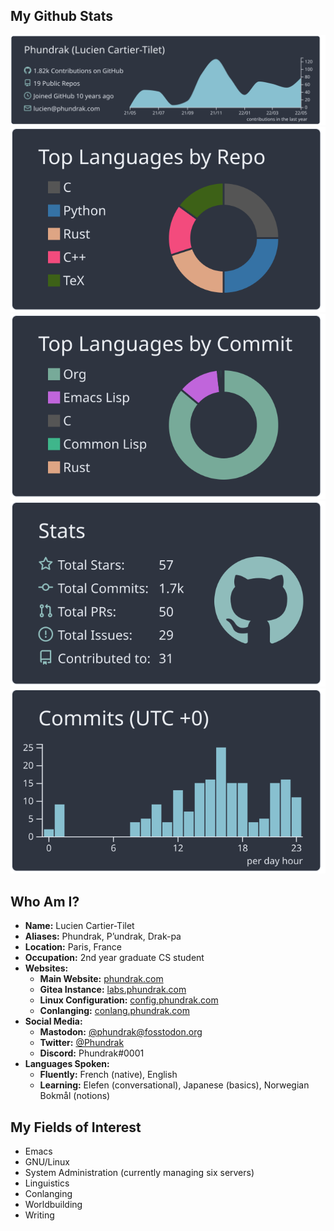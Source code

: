 ## My Github Stats
[![](https://raw.githubusercontent.com/Phundrak/phundrak/main/profile-summary-card-output/nord_dark/0-profile-details.svg)](https://github.com/vn7n24fzkq/github-profile-summary-cards)
[![](https://raw.githubusercontent.com/Phundrak/phundrak/main/profile-summary-card-output/nord_dark/1-repos-per-language.svg)](https://github.com/vn7n24fzkq/github-profile-summary-cards) [![](https://raw.githubusercontent.com/Phundrak/phundrak/main/profile-summary-card-output/nord_dark/2-most-commit-language.svg)](https://github.com/vn7n24fzkq/github-profile-summary-cards)
[![](https://raw.githubusercontent.com/Phundrak/phundrak/main/profile-summary-card-output/nord_dark/3-stats.svg)](https://github.com/vn7n24fzkq/github-profile-summary-cards) [![](https://raw.githubusercontent.com/Phundrak/phundrak/main/profile-summary-card-output/nord_dark/4-productive-time.svg)](https://github.com/vn7n24fzkq/github-profile-summary-cards)

## Who Am I?
- **Name:** Lucien Cartier-Tilet
- **Aliases:** Phundrak, P’undrak, Drak-pa
- **Location:** Paris, France
- **Occupation:** 2nd year graduate CS student
- **Websites:**
  - **Main Website:** [phundrak.com](https://phundrak.com/en)
  - **Gitea Instance:** [labs.phundrak.com](https://labs.phundrak.com)
  - **Linux Configuration:** [config.phundrak.com](https://config.phundrak.com)
  - **Conlanging:** [conlang.phundrak.com](https://conlang.phundrak.com/)
- **Social Media:**
  - **Mastodon:** [@phundrak@fosstodon.org](https://fosstodon.org/@phundrak)
  - **Twitter:** [@Phundrak](https://twitter.com/phundrak)
  - **Discord:** Phundrak#0001
- **Languages Spoken:**
  - **Fluently:** French (native), English
  - **Learning:** Elefen (conversational), Japanese (basics), Norwegian Bοkmål (notions)

## My Fields of Interest
- Emacs
- GNU/Linux
- System Administration (currently managing six servers)
- Linguistics
- Conlanging
- Worldbuilding
- Writing

<!-- <a rel="me" href="https://fosstodon.org/@phundrak">Mastodon</a> -->
